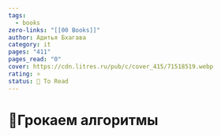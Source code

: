 ```yaml
---
tags:
  - books
zero-links: "[[00 Books]]"
author: Адитья Бхагава
category: it
pages: "411"
pages_read: "0"
cover: https://cdn.litres.ru/pub/c/cover_415/71518519.webp
rating: ⭐
status: 📌 To Read
---
```

# 📔Грокаем алгоритмы